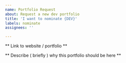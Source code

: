 ```yaml
---
name: Portfolio Request
about: Request a new dev portfolio
title: 'I want to nominate {DEV}'
labels: nominate
assignees: ''

---
```


** Link to website / portfolio **

** Describe ( briefly ) why this portfolio should be here **
